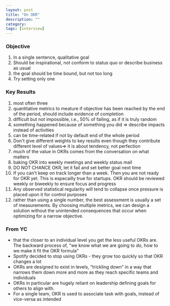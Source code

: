 ```yaml
---
layout: post
title: "On OKR"
description: ""
category: 
tags: [interview]
---
```


### Objective

1. In a single sentence, qualitative goal
2. Should be inspirational, not conform to status quo or describe business as usual
3. the goal should be time bound, but not too long
4. Try setting only one


### Key Results

1. most often three
2. quantitative metrics to meature if objective has been reached by the end of the period, should include evidence of completion
3. difficult but not impossible, i.e., 50% of failing, as if it is truly random
4. something happened because of something you did => describe impacts instead of activities
5. can be time-related if not by default end of the whole period
7. Don't give different weights to key results even though they contribute different level of values=> it is about tendency, not perfection
1. much of the value in OKRs comes from the conversation on what matters
2. baking OKR into weekly meetings and weekly status mail
3. DO NOT CHANCE OKR, let it fail and set better goal next time
4.  If you can't keep on track longer than a week. Then you are not ready for OKR yet. This is especailly true for startups. OKR should be reviewed weekly or biweekly to ensure focus and progress
5. Any observed statistical regularity will tend to collapse once pressure is placed upon it for control purposes
6. rather than using a single number, the best assessment is usually a set of measurements. By choosing multiple metrics, we can design a solution without the unintended consequences that occur when optimizing for a narrow objective.


### From YC
* that the closer to an individual level you get the less useful OKRs are. The backward process of, "we know what we are going to do, how to we make it fit the OKR formula"
* Spotify decided to stop using OKRs - they grow too quickly so that OKR changes a lot
* OKRs are designed to exist in levels, “trickling down” in a way that narrows them down more and more as they reach specific teams and individuals
* OKRs in particular are hugely reliant on leadership defining goals for others to align with.
* For a single team, OKR is used to associate task with goals, instead of vice-versa as intended

